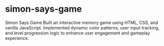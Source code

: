 # simon-says-game
Simon Says Game Built an interactive memory game using HTML, CSS, and vanilla JavaScript. Implemented dynamic color patterns, user input tracking, and level progression logic to enhance user engagement and gameplay experience.
